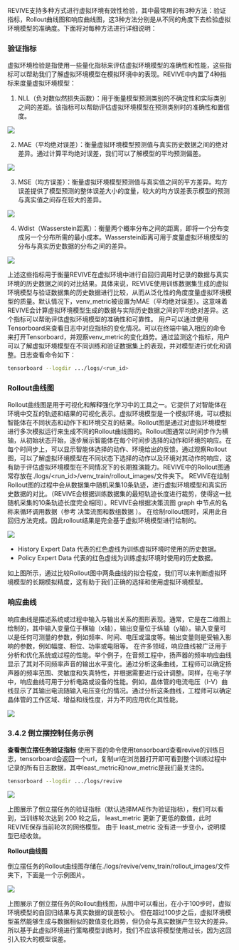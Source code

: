 REVIVE支持多种方式进行虚拟环境有效性检验，其中最常用的有3种方法：验证指标，Rollout曲线图和响应曲线图，这3种方法分别是从不同的角度下去检验虚拟环境模型的准确度。下面将对每种方法进行详细说明：
### 验证指标
虚拟环境检验是指使用一些量化指标来评估虚拟环境模型的准确性和性能，这些指标可以帮助我们了解虚拟环境模型在模拟环境中的表现。REVIVE中内置了4种指标来度量虚拟环境模型：

1. NLL（负对数似然损失函数）：用于衡量模型预测类别的不确定性和实际类别之间的差距。该指标可以帮助评估虚拟环境模型在预测类别时的准确性和置信度。


![](../assets/3.4-0.png)


2. MAE（平均绝对误差）：衡量虚拟环境模型预测值与真实历史数据之间的绝对差异。通过计算平均绝对误差，我们可以了解模型的平均预测偏差。


![](../assets/3.4-1.png)


3. MSE（均方误差）：衡量虚拟环境模型预测值与真实值之间的平方差异。均方误差提供了模型预测的整体误差大小的度量，较大的均方误差表示模型的预测与真实值之间存在较大的差异。


![](../assets/3.4-2.png)


4. Wdist（Wasserstein距离）：衡量两个概率分布之间的距离，即将一个分布变成另一个分布所需的最小成本。Wasserstein距离可用于度量虚拟环境模型的分布与真实历史数据的分布之间的差异。


![](../assets/3.4-3.png)

上述这些指标用于衡量REVIVE在虚拟环境中进行自回归调用时记录的数据与真实环境的历史数据之间的对比结果。具体来说，REVIVE使用训练数据集生成的虚拟环境模型与验证数据集的历史数据进行比较，从而从泛化性的角度度量虚拟环境模型的质量。默认情况下，venv_metric被设置为MAE（平均绝对误差）。这意味着REVIVE会计算虚拟环境模型生成的数据与实际历史数据之间的平均绝对差异。这个指标可以帮助评估虚拟环境模型的准确性和可靠性。
用户可以通过使用Tensorboard来查看日志中对应指标的变化情况。可以在终端中输入相应的命令来打开Tensorboard，并观察venv_metric的变化趋势。通过监测这个指标，用户可以了解虚拟环境模型在不同训练和验证数据集上的表现，并对模型进行优化和调整。日志查看命令如下：
```bash
tensorboard --logdir .../logs/<run_id>
```
### Rollout曲线图
Rollout曲线图是用于可视化和解释强化学习中的工具之一。它提供了对智能体在环境中交互的轨迹和结果的可视化表示。虚拟环境模型是一个模拟环境，可以模拟智能体在不同状态和动作下和环境交互的结果。Rollout图是通过对虚拟环境模型进行多次模拟运行来生成不同的Rollout曲线图的。Rollout图通常以时间步作为横轴，从初始状态开始，逐步展示智能体在每个时间步选择的动作和环境的响应。在每个时间步上，可以显示智能体选择的动作、环境给出的反馈。通过观察Rollout图，可以了解虚拟环境模型在不同状态下选择的动作以及环境对其动作的响应，这有助于评估虚拟环境模型在不同情况下的长期推演能力。REVIVE中的Rollout图通常存放在./logs/<run_id>/venv_train/rollout_images/文件夹下。
REVIVE在绘制Rollout图的过程中会从数据集中随机采集10条轨迹，进行虚拟环境模型和真实历史数据的对比。（REVIVE会根据训练数据集的最短轨迹长度进行裁剪，使得这一批随机采集的10条轨迹长度完全相同）。REVIVE会根据决策流图 graph 中节点的名称来循环调用数据（参考 决策流图和数组数据 ）。 在绘制rollout图时，采用此自回归方法完成。因此rollout结果是完全基于虚拟环境模型进行绘制的。

![](../assets/3.4-4.png)


- History Expert Data 代表的红色虚线为训练虚拟环境时使用的历史数据。
- Policy Expert Data 代表的红色虚线为训练虚拟环境时使用的历史数据。

如上图所示，通过比较Rollout图中两条曲线的拟合程度，我们可以来判断虚拟环境模型的长期模拟精度，这有助于我们正确的选择和使用虚拟环境模型。
### 响应曲线
响应曲线是描述系统或过程中输入与输出关系的图形表现。通常，它是在二维图上绘制的，其中输入变量位于横轴（x轴），输出变量位于纵轴（y轴）。输入变量可以是任何可测量的参数，例如频率、时间、电压或温度等。输出变量则是受输入影响的参数，例如幅度、相位、功率或电阻等。
在许多领域，响应曲线被广泛用于分析和优化系统或过程的性能。举个例子，在音频工程中，扬声器的频率响应曲线显示了其对不同频率声音的输出水平变化。通过分析这条曲线，工程师可以确定扬声器的频率范围、灵敏度和失真特性，并根据需要进行设计调整。同样，在电子学中，响应曲线可用于分析电路或设备的性能。例如，晶体管的电流电压（I-V）曲线显示了其输出电流随输入电压变化的情况。通过分析这条曲线，工程师可以确定晶体管的工作区域、增益和线性度，并为不同应用优化其性能。

![](../assets/3.4-5.png)

### 3.4.2 倒立摆控制任务示例

**查看倒立摆任务验证指标**
使用下面的命令使用tensorboard查看revive的训练日志，tensorboard会返回一个url，复制url在浏览器打开即可看到整个训练过程中记录的所有日志数据，其中least_metric和now_metric是我们最关注的。
```bash
tensorboard --logdir .../logs/revive
```

![](../assets/3.4-6.png)

上图展示了倒立摆任务的验证指标（默认选择MAE作为验证指标），我们可以看到，当训练轮次达到 200 轮之后， least_metric 更新了更低的数值，此时REVIVE保存当前轮次的网络模型。 由于 least_metric 没有进一步变小，说明模型已经收敛。

**Rollout曲线图**

倒立摆任务的Rollout曲线图存储在./logs/revive/venv_train/rollout_images/文件夹下，下面是一个示例图片。

![](../assets/3.4-7.png)

上图展示了倒立摆任务的Rollout曲线图，从图中可以看出，在小于100步时，虚拟环境模型的自回归结果与真实数据的误差较小。 但在超过100步之后，虚拟环境模型虽然能够生成与数据相似的数值变化趋势，但仍会与真实数据产生较大的差异。 所以基于此虚拟环境进行策略模型训练时，我们不应该将模型使用过长，因为这回引入较大的模型误差。
